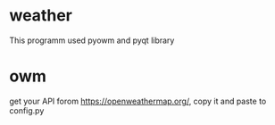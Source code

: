 # weather
This programm used pyowm and pyqt library
# owm
get your API forom https://openweathermap.org/, copy it and paste to config.py
